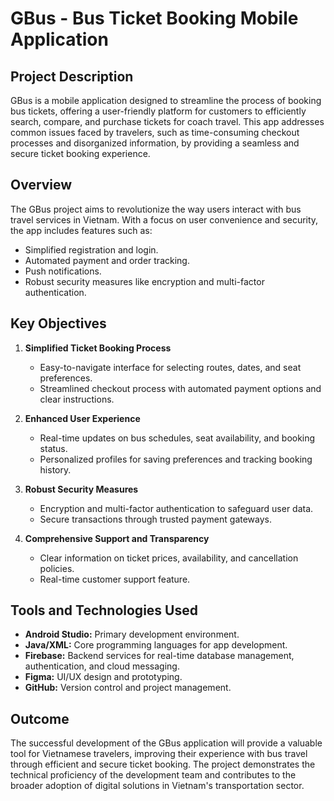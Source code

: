 # GBus - Bus Ticket Booking Mobile Application

## Project Description
GBus is a mobile application designed to streamline the process of booking bus tickets, offering a user-friendly platform for customers to efficiently search, compare, and purchase tickets for coach travel. This app addresses common issues faced by travelers, such as time-consuming checkout processes and disorganized information, by providing a seamless and secure ticket booking experience.

## Overview
The GBus project aims to revolutionize the way users interact with bus travel services in Vietnam. With a focus on user convenience and security, the app includes features such as:
- Simplified registration and login.
- Automated payment and order tracking.
- Push notifications.
- Robust security measures like encryption and multi-factor authentication.

## Key Objectives
1. **Simplified Ticket Booking Process**
   - Easy-to-navigate interface for selecting routes, dates, and seat preferences.
   - Streamlined checkout process with automated payment options and clear instructions.

2. **Enhanced User Experience**
   - Real-time updates on bus schedules, seat availability, and booking status.
   - Personalized profiles for saving preferences and tracking booking history.

3. **Robust Security Measures**
   - Encryption and multi-factor authentication to safeguard user data.
   - Secure transactions through trusted payment gateways.

4. **Comprehensive Support and Transparency**
   - Clear information on ticket prices, availability, and cancellation policies.
   - Real-time customer support feature.

## Tools and Technologies Used
- **Android Studio:** Primary development environment.
- **Java/XML:** Core programming languages for app development.
- **Firebase:** Backend services for real-time database management, authentication, and cloud messaging.
- **Figma:** UI/UX design and prototyping.
- **GitHub:** Version control and project management.

## Outcome
The successful development of the GBus application will provide a valuable tool for Vietnamese travelers, improving their experience with bus travel through efficient and secure ticket booking. The project demonstrates the technical proficiency of the development team and contributes to the broader adoption of digital solutions in Vietnam's transportation sector.
